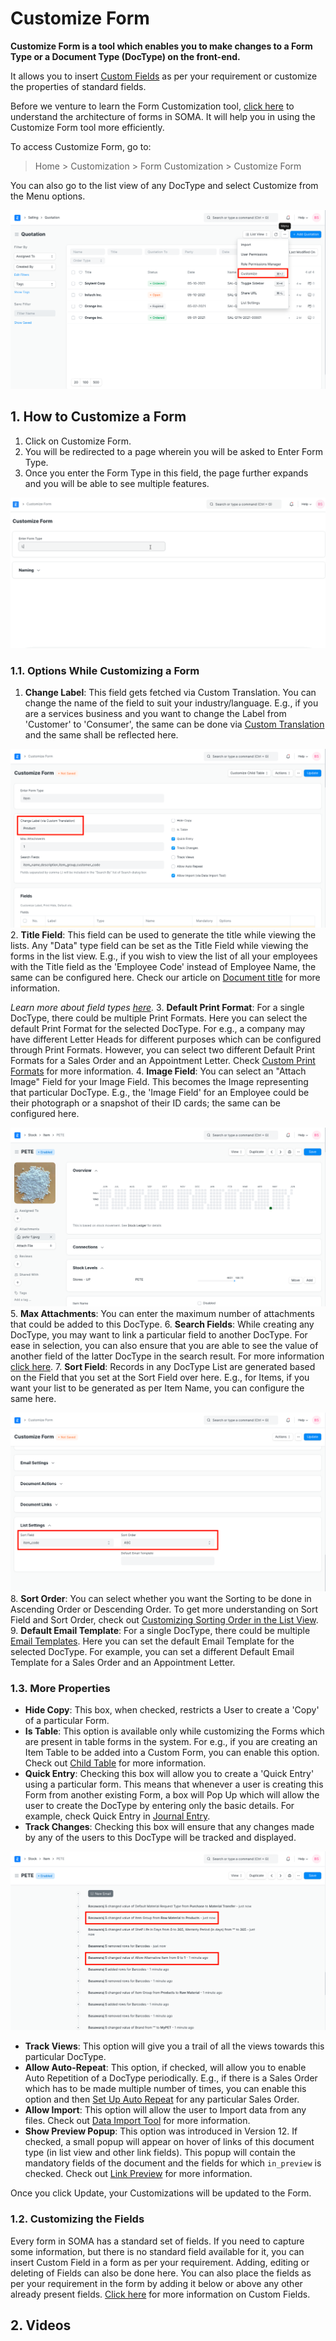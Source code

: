 
# Customize Form



**Customize Form is a tool which enables you to make changes to a Form Type or a Document Type (DocType) on the front-end.**


It allows you to insert [Custom Fields](/docs/en/customize-erpnext/custom-field) as per your requirement or customize the properties of standard fields.


Before we venture to learn the Form Customization tool, [click here](/docs/en/customize-erpnext/doctype) to understand the architecture of forms in SOMA. It will help you in using the Customize Form tool more efficiently.


To access Customize Form, go to:



> 
> Home > Customization > Form Customization > Customize Form
> 
> 
> 


You can also go to the list view of any DocType and select Customize from the Menu options.


![Customize Option in List View](/files/customize-option-in-list-view.png)


## 1. How to Customize a Form


1. Click on Customize Form.
2. You will be redirected to a page wherein you will be asked to Enter Form Type.
3. Once you enter the Form Type in this field, the page further expands and you will be able to see multiple features.


![Select DocType in Customize Form](/files/customize-erpnext-custom-field-from-customize-form.gif)


### 1.1. Options While Customizing a Form


1. **Change Label**: This field gets fetched via Custom Translation. You can change the name of the field to suit your industry/language. E.g., if you are a services business and you want to change the Label from 'Customer' to 'Consumer', the same can be done via [Custom Translation](/docs/en/setting-up/print/custom-translations) and the same shall be reflected here.


![Change Label](/files/customize-customize-form-label.png)
2. **Title Field**: This field can be used to generate the title while viewing the lists. Any "Data" type field can be set as the Title Field while viewing the forms in the list view. E.g., if you wish to view the list of all your employees with the Title field as the 'Employee Code' instead of Employee Name, the same can be configured here. Check our article on [Document title](/docs/en/customize-erpnext/document-title) for more information.


*Learn more about field types [here](/docs/en/customize-erpnext/articles/field-types.html).*
3. **Default Print Format**: For a single DocType, there could be multiple Print Formats. Here you can select the default Print Format for the selected DocType. For e.g., a company may have different Letter Heads for different purposes which can be configured through Print Formats. However, you can select two different Default Print Formats for a Sales Order and an Appointment Letter. Check [Custom Print Formats](/docs/en/customize-erpnext/print-format) for more information.
4. **Image Field**: You can select an "Attach Image" Field for your Image Field. This becomes the Image representing that particular DocType. E.g., the 'Image Field' for an Employee could be their photograph or a snapshot of their ID cards; the same can be configured here.


![Image Field in DocType](/files/customize-form-image-field.png)
5. **Max Attachments**: You can enter the maximum number of attachments that could be added to this DocType.
6. **Search Fields**: While creating any DocType, you may want to link a particular field to another DocType. For ease in selection, you can also ensure that you are able to see the value of another field of the latter DocType in the search result. For more information [click here](/docs/en/customize-erpnext/articles/search-record-by-specific-field).
7. **Sort Field**: Records in any DocType List are generated based on the Field that you set at the Sort Field over here. E.g., for Items, if you want your list to be generated as per Item Name, you can configure the same here.


![Sort Field](/files/customize-sort-field.png)
8. **Sort Order**: You can select whether you want the Sorting to be done in Ascending Order or Descending Order. To get more understanding on Sort Field and Sort Order, check out [Customizing Sorting Order in the List View](/docs/en/customize-erpnext/articles/customizing-sorting-order-in-the-list-view).
9. **Default Email Template**: For a single DocType, there could be multiple [Email Templates](/docs/en/setting-up/email/email-template). Here you can set the default Email Template for the selected DocType. For example, you can set a different Default Email Template for a Sales Order and an Appointment Letter.


### 1.3. More Properties


* **Hide Copy**: This box, when checked, restricts a User to create a 'Copy' of a particular Form.
* **Is Table**: This option is available only while customizing the Forms which are present in table forms in the system. For e.g., if you are creating an Item Table to be added into a Custom Form, you can enable this option. Check out [Child Table](/docs/en/customize-erpnext/articles/customizing-data-visibility-in-child-table) for more information.
* **Quick Entry**: Checking this box will allow you to create a 'Quick Entry' using a particular form. This means that whenever a user is creating this Form from another existing Form, a box will Pop Up which will allow the user to create the DocType by entering only the basic details. For example, check Quick Entry in [Journal Entry](/docs/en/accounts/journal-entry#11-quick-entry).
* **Track Changes**: Checking this box will ensure that any changes made by any of the users to this DocType will be tracked and displayed.


![Track Changes](/files/customize-track-changes.png)
* **Track Views**: This option will give you a trail of all the views towards this particular DocType.
* **Allow Auto-Repeat**: This option, if checked, will allow you to enable Auto Repetition of a DocType periodically. E.g., if there is a Sales Order which has to be made multiple number of times, you can enable this option and then [Set Up Auto Repeat](/docs/en/automation/auto-repeat) for any particular Sales Order.
* **Allow Import**: This option will allow the user to Import data from any files. Check out [Data Import Tool](/docs/en/setting-up/data/data-import) for more information.
* **Show Preview Popup**: This option was introduced in Version 12. If checked, a small popup will appear on hover of links of this document type (in list view and other link fields). This popup will contain the mandatory fields of the document and the fields for which `in_preview` is checked. Check out [Link Preview](https://erpnext.com/version-12/release-notes/features#link-preview) for more information.


Once you click Update, your Customizations will be updated to the Form.


### 1.2. Customizing the Fields


Every form in SOMA has a standard set of fields. If you need to capture some information, but there is no standard field available for it, you can insert Custom Field in a form as per your requirement. Adding, editing or deleting of Fields can also be done here. You can also place the fields as per your requirement in the form by adding it below or above any other already present fields. [Click here](/docs/en/customize-erpnext/custom-field) for more information on Custom Fields.


## 2. Videos





